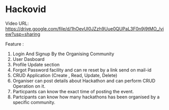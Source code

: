 # Hackovid

Video URL: 
https://drive.google.com/file/d/1hOevUl0JZzh9Uue0QUPaL3F0n9j9tMO_/view?usp=sharing


Feature :
1. Login And Signup By the Organising Community
2. User Dasboard
3. Profile Update section
4. Forgot Password facility and can re reset by a link send on mail-id
5. CRUD Application (Create , Read, Update, Delete) 
6. Organiser can post details about Hackathon and can perform CRUD Operation on it.
7. Particpants can know the exact time of posting the event.
8. Partcipants can know how many hackathons has been organised by a specific community.

